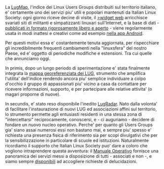 <!--
.. title: LugMap alla Riscossa
.. slug: lugmap-alla-riscossa
.. date: 2013-11-26 00:00:00
.. tags: 
.. category: 
.. link: 
.. description: 
.. type: text
.. image_copy: 
.. previewimage:
-->

La <a href="https://lugmap.linux.it/">LugMap</a>, l'indice dei Linux Users Groups distribuiti sul territorio italiano, e' certamente uno dei servizi piu' utili e popolari mantenuti da Italian Linux Society: ogni giorno riceve decine di visite, il <a href="https://lugmap.linux.it/lug-o-matic/" rel="nofollow">>widget web</a> arricchisce svariati siti di militanti e simpatizzanti linuxari sull'Internet, e la base di dati - <a rel="nofollow" href="https://github.com/Gelma/LugMap/tree/master/db">pubblicati in formato rigorosamente libero e aperto</a> - viene regolarmente usata in modi inattesi e creativi come ad esempio <a rel="nofollow" href="https://play.google.com/store/apps/details?id=it.mn.salvi.linuxDayOSM&hl=en">nella app Android</a>.

Per questi motivi essa e' costantemente tenuta aggiornata, per rispecchiare gli incredibilmente frequenti cambiamenti nella "linuxsfera" del nostro Paese, ed e' oggetto di periodiche modifiche e estensioni. Tra cui quelle che annunciamo oggi.

In primis, dopo un lungo periodo di sperimentazione e' stata finalmente integrata la <a href="https://lugmap.linux.it/mappa/" rel="nofollow">mappa georeferenziata dei LUG</a>, strumento che amplifica l'utilita' dell'indice rendendo ancora piu' semplice individuare a colpo d'occhio il gruppo di appassionati piu' vicino a casa da contattare per ricevere informazioni, supporto, e per partecipare alle relative attivita' (o magari proporne di nuove).

In secundis, e' stato reso disponibile l'inedito <a href="https://lugmap.linux.it/radar/">LugRadar</a>. Nato dalla volonta' di facilitare l'instaurazione di nuovi LUG ed associazioni affini sul territorio, lo strumento permette agli entusiasti residenti in una stessa zona di "intercettarsi" reciprocamente, conoscersi, e - ci auguriamo - decidere di fondare un nuovo nucleo operativo. Perche' per quanto gli Users Groups gia' siano assai numerosi essi non bastano mai, e sempre piu' spesso e' richiesta una presenza fisica di riferimento sia per scopi divulgativi che per la sensibilizzazione in particolare di scuole ed istituzioni. Naturalmente ricordiamo il supporto che Italian Linux Society puo' dare a coloro che vogliono intraprendere questa avventura: il <a href="{% link _posts/2013-08-22-lug-manuale-operativo.md %}">Manuale Operativo</a> fornisce una panoramica dei servizi messi a disposizione di tutti - associati e non -, e siamo sempre <a href="/contatti">disponibili</a> ad accogliere richieste di delucidazioni.